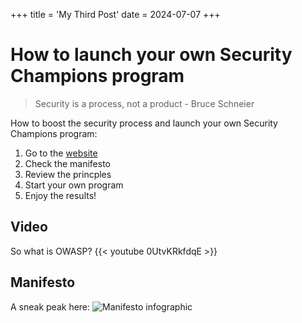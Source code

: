 +++
title = 'My Third Post'
date = 2024-07-07
+++

# How to launch your own Security Champions program

> Security is a process, not a product - Bruce Schneier

How to boost the security process and launch your own Security Champions program:

1. Go to the [website](https://owasp.org/www-project-security-champions-guidebook/)
2. Check the manifesto
3. Review the princples
4. Start your own program
5. Enjoy the results!

## Video
So what is OWASP?
{{< youtube 0UtvKRkfdqE >}}

## Manifesto
A sneak peak here:
![Manifesto infographic](https://owasp.org/www-project-security-champions-guidebook/POC/MKDocs/site/assets/images/OWASP%20Security%20Champions%20Manifesto.png)